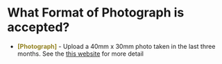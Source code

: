 # What Format of Photograph is accepted?

- __<span style="color:#938220">[Photograph]</span>__ - Upload a 40mm x 30mm photo taken in the last three months. See the [this website](https://www.isa.go.jp/en/applications/guide/photo_info.html) for more detail

